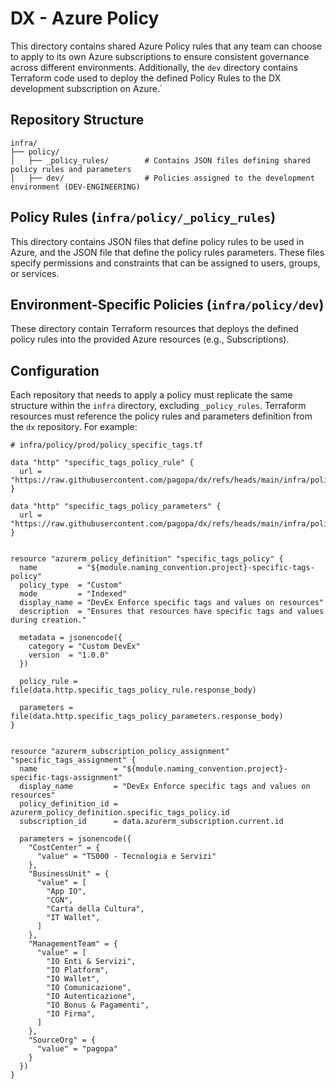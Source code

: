 # DX - Azure Policy

This directory contains shared Azure Policy rules that any team can choose to apply to its own Azure subscriptions to ensure consistent governance across different environments.
Additionally, the `dev` directory contains Terraform code used to deploy the defined Policy Rules to the DX development subscription on Azure.`

## Repository Structure

```shell
infra/
├── policy/
│   ├── _policy_rules/        # Contains JSON files defining shared policy rules and parameters
│   ├── dev/                  # Policies assigned to the development environment (DEV-ENGINEERING)
```

## Policy Rules (`infra/policy/_policy_rules`)

This directory contains JSON files that define policy rules to be used in Azure, and the JSON file that define the policy rules parameters. These files specify permissions and constraints that can be assigned to users, groups, or services.

## Environment-Specific Policies (`infra/policy/dev`)

These directory contain Terraform resources that deploys the defined policy rules into the provided Azure resources (e.g., Subscriptions).

## Configuration

Each repository that needs to apply a policy must replicate the same structure within the `infra` directory, excluding `_policy_rules`. Terraform resources must reference the policy rules and parameters definition from the `dx` repository. For example:

```hcl
# infra/policy/prod/policy_specific_tags.tf

data "http" "specific_tags_policy_rule" {
  url = "https://raw.githubusercontent.com/pagopa/dx/refs/heads/main/infra/policy/_policy_rules/specific_tags_rule_v1.json"
}

data "http" "specific_tags_policy_parameters" {
  url = "https://raw.githubusercontent.com/pagopa/dx/refs/heads/main/infra/policy/_policy_rules/specific_tags_paramenters_v1.json"
}


resource "azurerm_policy_definition" "specific_tags_policy" {
  name         = "${module.naming_convention.project}-specific-tags-policy"
  policy_type  = "Custom"
  mode         = "Indexed"
  display_name = "DevEx Enforce specific tags and values on resources"
  description  = "Ensures that resources have specific tags and values during creation."

  metadata = jsonencode({
    category = "Custom DevEx"
    version  = "1.0.0"
  })

  policy_rule = file(data.http.specific_tags_policy_rule.response_body)

  parameters = file(data.http.specific_tags_policy_parameters.response_body)
}


resource "azurerm_subscription_policy_assignment" "specific_tags_assignment" {
  name                 = "${module.naming_convention.project}-specific-tags-assignment"
  display_name         = "DevEx Enforce specific tags and values on resources"
  policy_definition_id = azurerm_policy_definition.specific_tags_policy.id
  subscription_id      = data.azurerm_subscription.current.id

  parameters = jsonencode({
    "CostCenter" = {
      "value" = "TS000 - Tecnologia e Servizi"
    },
    "BusinessUnit" = {
      "value" = [
        "App IO",
        "CGN",
        "Carta della Cultura",
        "IT Wallet",
      ]
    },
    "ManagementTeam" = {
      "value" = [
        "IO Enti & Servizi",
        "IO Platform",
        "IO Wallet",
        "IO Comunicazione",
        "IO Autenticazione",
        "IO Bonus & Pagamenti",
        "IO Firma",
      ]
    },
    "SourceOrg" = {
      "value" = "pagopa"
    }
  })
}
```
